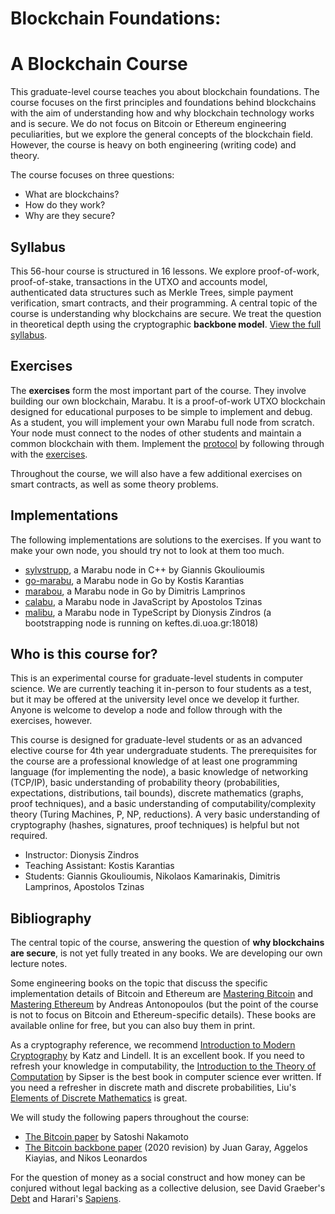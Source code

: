 # Blockchain Foundations:
# A Blockchain Course

This graduate-level course teaches you about blockchain foundations. The course focuses on the first principles
and foundations behind blockchains with the aim of understanding how and why blockchain technology works and is
secure. We do not focus on Bitcoin or Ethereum engineering peculiarities, but we explore the general concepts
of the blockchain field. However, the course is heavy on both engineering (writing code) and theory.

The course focuses on three questions:

* What are blockchains?
* How do they work?
* Why are they secure?

## Syllabus

This 56-hour course is structured in 16 lessons. We explore proof-of-work, proof-of-stake, transactions in
the UTXO and accounts model, authenticated data structures such as Merkle Trees, simple payment verification,
smart contracts, and their programming. A central topic of the course is understanding why blockchains are secure.
We treat the question in theoretical depth using the cryptographic **backbone model**.
[View the full syllabus](/docs/syllabus).

## Exercises

The **exercises** form the most important part of the course. They involve building our own blockchain, Marabu. It is a
proof-of-work UTXO blockchain designed for educational purposes to be simple to implement and debug. As
a student, you will implement your own Marabu full node from scratch. Your node must connect to the nodes
of other students and maintain a common blockchain with them.
Implement the [protocol](/docs/protocol) by
following through with the [exercises](/docs/exercises).

Throughout the course, we will also have a few additional exercises on smart contracts, as well as some theory problems.

## Implementations

The following implementations are solutions to the exercises. If you want to make your own node, you should try not to look at them too much.

* [sylvstrupp](https://github.com/loukoum/marabu), a Marabu node in C++ by Giannis Gkoulioumis
* [go-marabu](https://gogs.decrypto.org/gtklocker/go-marabu), a Marabu node in Go by Kostis Karantias
* [marabou](https://github.com/pkakelas/marabou-client), a Marabu node in Go by Dimitris Lamprinos
* [calabu](https://github.com/tzinas/calabu), a Marabu node in JavaScript by Apostolos Tzinas
* [malibu](https://github.com/dionyziz/marabu), a Marabu node in TypeScript by Dionysis Zindros (a bootstrapping node is running on keftes.di.uoa.gr:18018)

## Who is this course for?

This is an experimental course for graduate-level students in computer science. We are currently teaching it in-person to
four students as a test, but it may be offered at the university level once we develop it further. Anyone is welcome to
develop a node and follow through with the exercises, however.

This course is designed for graduate-level students or as an advanced elective course for 4th year undergraduate students.
The prerequisites for the course are a professional knowledge of at least one programming language (for implementing the node),
a basic knowledge of networking (TCP/IP), basic understanding of probability theory (probabilities, expectations, distributions,
tail bounds), discrete mathematics (graphs, proof techniques), and
a basic understanding of computability/complexity theory (Turing Machines, P, NP, reductions). A very basic understanding of
cryptography (hashes, signatures, proof techniques) is helpful but not required.

* Instructor: Dionysis Zindros
* Teaching Assistant: Kostis Karantias
* Students: Giannis Gkoulioumis, Nikolaos Kamarinakis, Dimitris Lamprinos, Apostolos Tzinas

## Bibliography

The central topic of the course, answering the question of **why blockchains are secure**, is not yet fully treated in any books.
We are developing our own lecture notes.

Some engineering books on the topic that discuss the specific implementation details of Bitcoin and Ethereum are <a href='https://github.com/bitcoinbook/bitcoinbook'>Mastering Bitcoin</a> and <a href='https://github.com/ethereumbook/ethereumbook'>Mastering Ethereum</a> by Andreas Antonopoulos (but
the point of the course is not to focus on Bitcoin and Ethereum-specific details). These books are available online
for free, but you can also buy them in print.

As a cryptography reference, we recommend <a href='https://eclass.uniwa.gr/modules/document/file.php/CSCYB105/Reading%20Material/%5BJonathan_Katz%2C_Yehuda_Lindell%5D_Introduction_to_Mo%282nd%29.pdf'>Introduction to Modern Cryptography</a> by Katz and Lindell.
It is an excellent book.
If you need to refresh your knowledge in computability,
the <a href='http://fuuu.be/polytech/INFOF408/Introduction-To-The-Theory-Of-Computation-Michael-Sipser.pdf'>Introduction to the Theory of Computation</a> by Sipser
is the best book in computer science ever written.
If you need a refresher in discrete math and discrete probabilities,
Liu's <a href='https://www.amazon.com/Elements-Discrete-Mathematics-C-Liu/dp/0071005447'>Elements of Discrete Mathematics</a> is great.

We will study the following papers throughout the course:

* [The Bitcoin paper](https://bitcoin.org/bitcoin.pdf) by Satoshi Nakamoto
* [The Bitcoin backbone paper](https://eprint.iacr.org/2014/765.pdf) (2020 revision) by Juan Garay, Aggelos Kiayias, and Nikos Leonardos

For the question of money as a social construct and how money can be conjured without legal backing as a collective delusion,
see David Graeber's [Debt](https://en.wikipedia.org/wiki/Debt:_The_First_5000_Years) and Harari's [Sapiens](https://www.ynharari.com/book/sapiens-2/).
